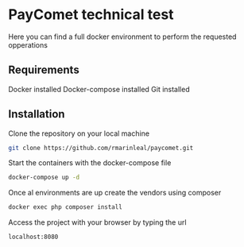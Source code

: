 # PayComet technical test

Here you can find a full docker environment to perform the requested opperations

## Requirements

Docker installed
Docker-compose installed
Git installed

## Installation

Clone the repository on your local machine
```bash
git clone https://github.com/rmarinleal/paycomet.git
```
Start the containers with the docker-compose file
```bash
docker-compose up -d
```
Once al environments are up create the vendors using composer
```bash
docker exec php composer install
```
Access the project with your browser by typing the url
```bash
localhost:8080
```